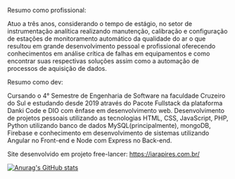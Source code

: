 Resumo como profissional:

Atuo a três anos, considerando o tempo de estágio, no setor de instrumentação analítica realizando manutenção, calibração e configuração de estações de monitoramento automático da qualidade do ar o que resultou em grande desenvolvimento pessoal e profissional oferecendo conhecimentos em análise crítica de falhas em equipamentos e como encontrar suas respectivas soluções assim como a automação de processos de aquisição de dados. 

Resumo como dev:

Cursando o 4° Semestre de Engenharia de Software na faculdade Cruzeiro do Sul e estudando desde 2019 através do Pacote Fullstack da plataforma Danki Code e DIO com ênfase em desenvolvimento web. 
Desenvolvimento de projetos pessoais utilizando as tecnologias HTML, CSS, JavaScript, PHP, Python utilizando banco de dados MySQL(principalmente), mongoDB, Firebase e conhecimento em desenvolvimento de sistemas utilizando Angular no Front-end e Node com Express no Back-end. 

Site desenvolvido em projeto free-lancer: https://iarapires.com.br/

[![Anurag's GitHub stats](https://github-readme-stats.vercel.app/api?username=William-Lomar)](https://github.com/anuraghazra/github-readme-stats)

<!---
William-Lomar/William-Lomar is a ✨ special ✨ repository because its `README.md` (this file) appears on your GitHub profile.
You can click the Preview link to take a look at your changes.
--->
